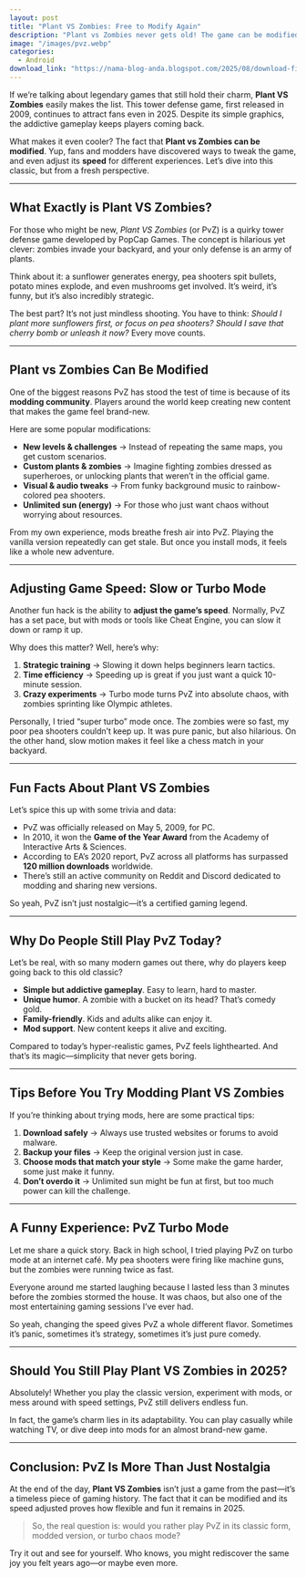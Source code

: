 ```yaml
---
layout: post
title: "Plant VS Zombies: Free to Modify Again"
description: "Plant vs Zombies never gets old! The game can be modified, and you can even adjust its speed for more fun. Discover everything here!"
image: "/images/pvz.webp"
categories:
  - Android
download_link: "https://nama-blog-anda.blogspot.com/2025/08/download-file.html" 
---
```


If we’re talking about legendary games that still hold their charm, **Plant VS Zombies** easily makes the list. This tower defense game, first released in 2009, continues to attract fans even in 2025. Despite its simple graphics, the addictive gameplay keeps players coming back.  

What makes it even cooler? The fact that **Plant vs Zombies can be modified**. Yup, fans and modders have discovered ways to tweak the game, and even adjust its **speed** for different experiences. Let’s dive into this classic, but from a fresh perspective.  

---

## What Exactly is Plant VS Zombies?  

For those who might be new, *Plant VS Zombies* (or PvZ) is a quirky tower defense game developed by PopCap Games. The concept is hilarious yet clever: zombies invade your backyard, and your only defense is an army of plants.  

Think about it: a sunflower generates energy, pea shooters spit bullets, potato mines explode, and even mushrooms get involved. It’s weird, it’s funny, but it’s also incredibly strategic.  

The best part? It’s not just mindless shooting. You have to think: *Should I plant more sunflowers first, or focus on pea shooters? Should I save that cherry bomb or unleash it now?* Every move counts.  

---

## Plant vs Zombies Can Be Modified  

One of the biggest reasons PvZ has stood the test of time is because of its **modding community**. Players around the world keep creating new content that makes the game feel brand-new.  

Here are some popular modifications:  
- **New levels & challenges** → Instead of repeating the same maps, you get custom scenarios.  
- **Custom plants & zombies** → Imagine fighting zombies dressed as superheroes, or unlocking plants that weren’t in the official game.  
- **Visual & audio tweaks** → From funky background music to rainbow-colored pea shooters.  
- **Unlimited sun (energy)** → For those who just want chaos without worrying about resources.  

From my own experience, mods breathe fresh air into PvZ. Playing the vanilla version repeatedly can get stale. But once you install mods, it feels like a whole new adventure.  

---

## Adjusting Game Speed: Slow or Turbo Mode  

Another fun hack is the ability to **adjust the game’s speed**. Normally, PvZ has a set pace, but with mods or tools like Cheat Engine, you can slow it down or ramp it up.  

Why does this matter? Well, here’s why:  
1. **Strategic training** → Slowing it down helps beginners learn tactics.  
2. **Time efficiency** → Speeding up is great if you just want a quick 10-minute session.  
3. **Crazy experiments** → Turbo mode turns PvZ into absolute chaos, with zombies sprinting like Olympic athletes.  

Personally, I tried “super turbo” mode once. The zombies were so fast, my poor pea shooters couldn’t keep up. It was pure panic, but also hilarious. On the other hand, slow motion makes it feel like a chess match in your backyard.  

---

## Fun Facts About Plant VS Zombies  

Let’s spice this up with some trivia and data:  

- PvZ was officially released on May 5, 2009, for PC.  
- In 2010, it won the **Game of the Year Award** from the Academy of Interactive Arts & Sciences.  
- According to EA’s 2020 report, PvZ across all platforms has surpassed **120 million downloads** worldwide.  
- There’s still an active community on Reddit and Discord dedicated to modding and sharing new versions.  

So yeah, PvZ isn’t just nostalgic—it’s a certified gaming legend.  

---

## Why Do People Still Play PvZ Today?  

Let’s be real, with so many modern games out there, why do players keep going back to this old classic?  

- **Simple but addictive gameplay**. Easy to learn, hard to master.  
- **Unique humor**. A zombie with a bucket on its head? That’s comedy gold.  
- **Family-friendly**. Kids and adults alike can enjoy it.  
- **Mod support**. New content keeps it alive and exciting.  

Compared to today’s hyper-realistic games, PvZ feels lighthearted. And that’s its magic—simplicity that never gets boring.  

---

## Tips Before You Try Modding Plant VS Zombies  

If you’re thinking about trying mods, here are some practical tips:  

1. **Download safely** → Always use trusted websites or forums to avoid malware.  
2. **Backup your files** → Keep the original version just in case.  
3. **Choose mods that match your style** → Some make the game harder, some just make it funny.  
4. **Don’t overdo it** → Unlimited sun might be fun at first, but too much power can kill the challenge.  

---

## A Funny Experience: PvZ Turbo Mode  

Let me share a quick story. Back in high school, I tried playing PvZ on turbo mode at an internet café. My pea shooters were firing like machine guns, but the zombies were running twice as fast.  

Everyone around me started laughing because I lasted less than 3 minutes before the zombies stormed the house. It was chaos, but also one of the most entertaining gaming sessions I’ve ever had.  

So yeah, changing the speed gives PvZ a whole different flavor. Sometimes it’s panic, sometimes it’s strategy, sometimes it’s just pure comedy.  

---

## Should You Still Play Plant VS Zombies in 2025?  

Absolutely! Whether you play the classic version, experiment with mods, or mess around with speed settings, PvZ still delivers endless fun.  

In fact, the game’s charm lies in its adaptability. You can play casually while watching TV, or dive deep into mods for an almost brand-new game.  

---

## Conclusion: PvZ Is More Than Just Nostalgia  

At the end of the day, **Plant VS Zombies** isn’t just a game from the past—it’s a timeless piece of gaming history. The fact that it can be modified and its speed adjusted proves how flexible and fun it remains in 2025.  

> So, the real question is: would you rather play PvZ in its classic form, modded version, or turbo chaos mode?  

Try it out and see for yourself. Who knows, you might rediscover the same joy you felt years ago—or maybe even more.  
